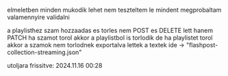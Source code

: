 elmeletben minden mukodik
lehet nem teszteltem le mindent
megprobaltam valamennyire validalni

a playlisthez szam hozzaadas es torles nem POST es DELETE lett hanem PATCH
ha szamot torol akkor a playlistbol is torlodik
de ha playlistet torol akkor a szamok nem torlodnek
exportalva lettek a textek ide -> "flashpost-collection-streaming.json"

utoljara frissitve: 2024.11.16 00:28